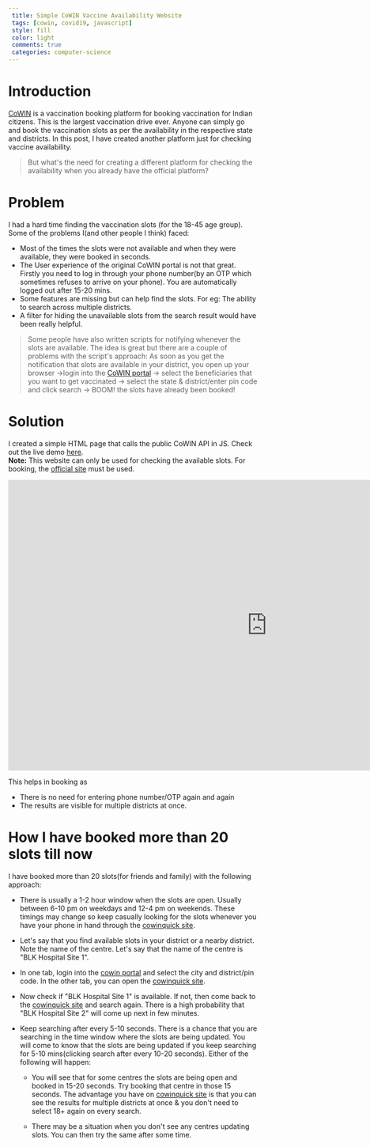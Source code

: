 ```yaml
---
 title: Simple CoWIN Vaccine Availability Website 
 tags: [cowin, covid19, javascript]
 style: fill
 color: light
 comments: true
 categories: computer-science
---
```


# Introduction
[CoWIN](https://www.cowin.gov.in/home) is a vaccination booking platform for booking vaccination for Indian citizens. This is the largest vaccination drive ever. Anyone can simply go and book the vaccination slots as per the availability in the respective state and districts. In this post, I have created another platform just for checking vaccine availability.
 

> But what's the need for creating a different platform for checking the availability when you already have the official platform?

# Problem
I had a hard time finding the vaccination slots (for the 18-45 age group). Some of the problems I(and other people I think) faced:
* Most of the times the slots were not available and when they were available, they were booked in seconds. 
* The User experience of the original CoWIN portal is not that great. Firstly you need to log in through your phone number(by an OTP which sometimes refuses to arrive on your phone). You are automatically logged out after 15-20 mins.
* Some features are missing but can help find the slots. For eg: The ability to search across multiple districts.
* A filter for hiding the unavailable slots from the search result would have been really helpful.

> Some people have also written scripts for notifying whenever the slots are available. The idea is great but there are a couple of problems with the script's approach:
As soon as you get the notification that slots are available in your district, you open up your browser ->login into the [CoWIN portal](https://www.cowin.gov.in/home) -> select the beneficiaries that you want to get vaccinated -> select the state & district/enter pin code and click search -> BOOM! the slots have already been booked! 
  

# Solution
I created a simple HTML page that calls the public CoWIN API in JS. Check out the live demo [here](https://dollardhingra.com/cowinquick/).  
**Note:** This website can only be used for checking the available slots. For booking, the [official site](https://www.cowin.gov.in/home) must be used.

<iframe width="1046" height="588" src="https://www.youtube.com/embed/knjqHZNs7LM" title="YouTube video player" frameborder="0" allow="accelerometer; autoplay; clipboard-write; encrypted-media; gyroscope; picture-in-picture" allowfullscreen></iframe>


This helps in booking as
* There is no need for entering phone number/OTP again and again
* The results are visible for multiple districts at once.

# How I have booked more than 20 slots till now
I have booked more than 20 slots(for friends and family) with the following approach:
* There is usually a 1-2 hour window when the slots are open. Usually between 6-10 pm on weekdays and 12-4 pm on weekends. These timings may change so keep casually looking for the slots whenever you have your phone in hand through the [cowinquick site](https://dollardhingra.com/cowinquick/).

* Let's say that you find available slots in your district or a nearby district. Note the name of the centre. Let's say that the name of the centre is "BLK Hospital Site 1". 

* In one tab, login into the [cowin portal](https://www.cowin.gov.in/home) and select the city and district/pin code. In the other tab, you can open the [cowinquick site](https://dollardhingra.com/cowinquick/).

* Now check if "BLK Hospital Site 1" is available. If not, then come back to the [cowinquick site](https://dollardhingra.com/cowinquick/) and search again. There is a high probability that "BLK Hospital Site 2" will come up next in few minutes. 

* Keep searching after every 5-10 seconds. There is a chance that you are searching in the time window where the slots are being updated. You will come to know that the slots are being updated if you keep searching for 5-10 mins(clicking search after every 10-20 seconds). Either of the following will happen:
    - You will see that for some centres the slots are being open and booked in 15-20 seconds. Try booking that centre in those 15 seconds. The advantage you have on [cowinquick site](https://dollardhingra.com/cowinquick/) is that you can see the results for multiple districts at once & you don't need to select 18+ again on every search. 

    - There may be a situation when you don't see any centres updating slots. You can then try the same after some time. 

